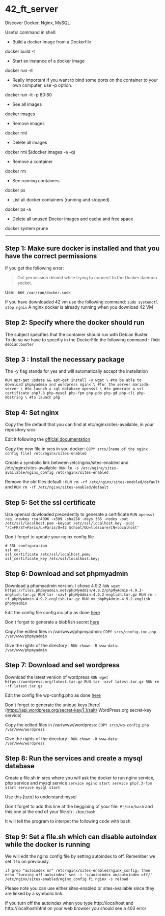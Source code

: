 # 42_ft_server

Discover Docker, Nginx, MySQL

Useful command in shell:

* Build a docker image from a Dockerfile

docker build -t <your image name> <your Dockerfile dir>

* Start an instance of a docker image

docker run -it <your image name>

* Really important if you want to bind some ports on the container to your own computer, use -p option.

docker run -it -p 80:80

* See all images

docker images

* Remove images

docker rmi <image>

* Delete all images

docker rmi $(docker images -a -q)

* Remove a container

docker rm <ID or container name>

* See running containers

docker ps

* List all docker containers (running and stopped).

docker ps -a

* Delete all unused Docker images and cache and free space

docker system prune

------------------------------------------

## Step 1: Make sure docker is installed and that you have the correct permissions
If you get the following error:
> Got permission denied while trying to connect to the Docker daemon socket. 

Use: ` 666 /var/run/docker.sock`

If you have downloaded 42 vm use the following command: `sudo systemctl stop ngnix`
A nginx docker is already running when you download 42 VM

## Step 2: Specify where the docker should run
The subject specifies that the container should run with Debian Buster.  
To do so we have to specifiy in the DockerFile the following command : `FROM debian:buster`

## Step 3 : Install the necessary package 
The -y flag stands for yes and will automatically accept the installation

`RUN apt-get update && apt-get install -y
wget \ #to be able to download phpmyadmin and wordpress
nginx \ #for the server
mariadb-server \ #to launch a sql database
openssl \ #to generate a ssl certificate
php7.3 php-mysql php-fpm php-pdo php-gd php-cli php-mbstring \ #to launch php`

## Step 4: Set nginx
Copy the file default that you can find at etc/nginx/sites-available, in your repository srcs

Edit it following the [official documentation](http://nginx.org/en/docs/beginners_guide.html)

Copy the new file in srcs in you docker: `COPY srcs/[name of the nginx config file] /etc/nginx/sites-enabled`

Create a symbolic link between /etc/nginx/sites-enabled and /etc/nginx/sites-available: `RUN ln -s /etc/nginx/sites-available/nginx_config /etc/nginx/sites-enabled`

Remove the old files default : `RUN rm -rf /etc/nginx/sites-enabled/default` and `RUN rm -rf /etc/nginx/sites-enabled/default`

## Step 5: Set the ssl certificate
Use openssl dowloaded precedently to generate a certificate
`RUN openssl req -newkey rsa:4096 -x509 -sha256 -days 365 -nodes -out /etc/ssl/localhost.pem -keyout /etc/ssl/localhost.key -subj "/C=FR/ST=Paris/L=Paris/O=42 School/OU=llescure/CN=localhost"`

Don't forget to update your nginx config file

	# SSL configuration
	ssl on;
	ssl_certificate /etc/ssl/localhost.pem;
	ssl_certificate_key /etc/ssl/localhost.key;

## Step 6: Download and set phpmyadmin
Download a phpmyadmin version. I chose 4.9.2
`RUN wget https://files.phpmyadmin.net/phpMyAdmin/4.9.2/phpMyAdmin-4.9.2-english.tar.gz
RUN tar -xzvf phpMyAdmin-4.9.2-english.tar.gz
RUN rm -rf phpMyAdmin-4.9.2-english.tar.gz
RUN mv phpMyAdmin-4.9.2-english phpmyadmin`

Edit the config file config.inc.php as done [here](https://forhjy.medium.com/42-ft-server-how-to-install-lemp-wordpress-on-debian-buster-by-using-dockerfile-2-4042adb2ab2c)

Don't forget to generate a blobfish secret [here](https://phpsolved.com/phpmyadmin-blowfish-secret-generator/)

Copy the edited files in /var/www/phpmyadmin: `COPY srcs/config.inc.php /var/www/phpmyadmin`

Give the rights of the directory : `RUN chown -R www-data: /var/www/phpmyadmin`

## Step 7: Download and set wordpress
Download the latest version of wordpress
`RUN wget https://wordpress.org/latest.tar.gz
RUN tar -xzvf latest.tar.gz
RUN rm -rf latest.tar.gz`

Edit the config file wp-config.php as done [here](https://forhjy.medium.com/42-ft-server-how-to-install-lemp-wordpress-on-debian-buster-by-using-dockerfile-2-4042adb2ab2c)

Don't forget to generate the unique keys [here](https://api.wordpress.org/secret-key/1.1/salt/ WordPress.org secret-key service)

Copy the edited files in /var/www/wordpress: `COPY srcs/wp-config.php /var/www/wordpress`

Give the rights of the directory : `RUN chown -R www-data: /var/www/wordpress`

## Step 8: Run the services and create a mysql database

Create a file.sh in srcs where you will ask the docker to run nginx service, php service and mysql service
`service nginx start
service php7.3-fpm start
service mysql start`

Use this [tuto] to understand mysql 

Don't forget to add this line at the beggining of your file: `#!/bin/bash` and this one at the end of your file.sh : `/bin/bash`

It will tell the program to interpet the following code with bash.

## Step 9: Set a file.sh which can disable autoindex while the docker is running
We will edit the nginx config file by setting autoindex to off. Remember we set it to on previously.

`if grep "autoindex on" /etc/nginx/sites-enabled/nginx_config; then
	echo "turning off autoindex"
	sed -i 's/autoindex on/autoindex off/' /etc/nginx/sites-enabled/nginx_config
fi
nginx -s reload`

Please note you can use either sites-enabled or sites-available since they are linked by a symbolic link.

If you turn off the autoindex when you type http://localhost and http://localhost/html on your web browser you should see a 403 error
